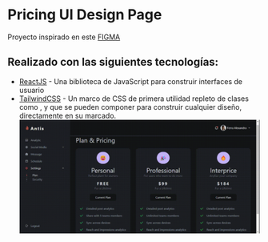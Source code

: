 # Pricing UI Design Page

Proyecto inspirado en este [FIGMA](https://uistore.org/product/pricing-ui-design-page/)

## Realizado con las siguientes tecnologías:

- [ReactJS](https://es.reactjs.org/) - Una biblioteca de JavaScript para construir interfaces de usuario
- [TailwindCSS](https://tailwindcss.com/) - Un marco de CSS de primera utilidad repleto de clases como , y que se pueden componer para construir cualquier diseño, directamente en su marcado.
  ![til](./public/giff.gif)
